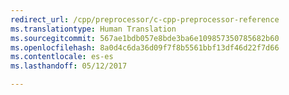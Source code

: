 ```yaml
---
redirect_url: /cpp/preprocessor/c-cpp-preprocessor-reference
ms.translationtype: Human Translation
ms.sourcegitcommit: 567ae1bdb057e8bde3ba6e109857350785682b60
ms.openlocfilehash: 8a0d4c6da36d09f7f8b5561bbf13df46d22f7d66
ms.contentlocale: es-es
ms.lasthandoff: 05/12/2017

---
```

